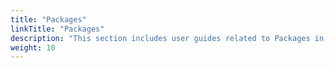 ```yaml
---
title: "Packages"
linkTitle: "Packages"
description: "This section includes user guides related to Packages in {{% ctx %}} Gateway."
weight: 10
---
```


